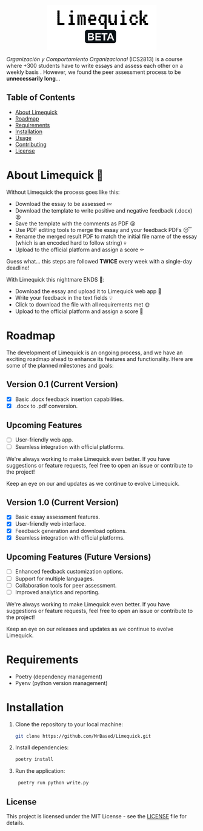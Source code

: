 <p align="center">
  <img src="logo.png" alt="Alt Text">
</p>


*Organización y Comportamiento Organizacional* (ICS2813) is a course where +300 students have to write essays and assess each other on a weekly basis . However, we found the peer assessment process to be **unnecessarily long**...
## Table of Contents

- [About Limequick](#about-limequick)
- [Roadmap](#roadmap)
- [Requirements](#requirements)
- [Installation](#installation)
- [Usage](#usage)
- [Contributing](#contributing)
- [License](#license)

<a name="about-limequick"></a>
# About Limequick 🍋
Without Limequick the process goes like this:
- Download the essay to be assessed 💤
- Download the template to write positive and negative feedback (.docx) 😫
- Save the template with the comments as PDF 😢
- Use PDF editing tools to merge the essay and your feedback PDFs 😴
- Rename the merged result PDF to match the initial file name of the essay (which is an encoded hard to follow string) 💀
- Upload to the official platform and assign a score ⚰️

Guess what... this steps are followed **TWICE** every week with a single-day deadline!

With Limequick this nightmare ENDS 🥳:
- Download the essay and upload it to Limequick web app 🌈
- Write your feedback in the text fields 💡
- Click to download the file with all requirements met 🌞
- Upload to the official platform and assign a score 🏁

# Roadmap

The development of Limequick is an ongoing process, and we have an exciting roadmap ahead to enhance its features and functionality. Here are some of the planned milestones and goals:

## Version 0.1 (Current Version)

- [x] Basic .docx feedback insertion capabilities.
- [x] .docx to .pdf conversion.

## Upcoming Features

- [ ] User-friendly web app.
- [ ] Seamless integration with official platforms.

We're always working to make Limequick even better. If you have suggestions or feature requests, feel free to open an issue or contribute to the project!

Keep an eye on our and updates as we continue to evolve Limequick.


## Version 1.0 (Current Version)

- [x] Basic essay assessment features.
- [x] User-friendly web interface.
- [x] Feedback generation and download options.
- [x] Seamless integration with official platforms.

## Upcoming Features (Future Versions)

- [ ] Enhanced feedback customization options.
- [ ] Support for multiple languages.
- [ ] Collaboration tools for peer assessment.
- [ ] Improved analytics and reporting.

We're always working to make Limequick even better. If you have suggestions or feature requests, feel free to open an issue or contribute to the project!

Keep an eye on our releases and updates as we continue to evolve Limequick.


# Requirements

- Poetry (dependency management)
- Pyenv (python version management)

# Installation

1. Clone the repository to your local machine:

   ```bash
   git clone https://github.com/MrBased/Limequick.git
2. Install dependencies:

   ```bash
   poetry install
   ```
3. Run the application:

   ```bash
    poetry run python write.py
    ```

## License

This project is licensed under the MIT License - see the [LICENSE](LICENSE) file for details.
